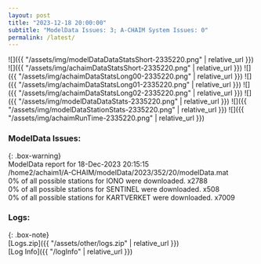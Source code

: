 ```yaml
---
layout: post
title: "2023-12-18 20:00:00"
subtitle: "ModelData Issues: 3; A-CHAIM System Issues: 0"
permalink: /latest/
---
```


![]({{ "/assets/img/modelDataDataStatsShort-2335220.png" | relative_url }})
![]({{ "/assets/img/achaimDataStatsShort-2335220.png" | relative_url }})
![]({{ "/assets/img/achaimDataStatsLong00-2335220.png" | relative_url }})
![]({{ "/assets/img/achaimDataStatsLong01-2335220.png" | relative_url }})
![]({{ "/assets/img/achaimDataStatsLong02-2335220.png" | relative_url }})
![]({{ "/assets/img/modelDataDataStats-2335220.png" | relative_url }})
![]({{ "/assets/img/modelDataStationStats-2335220.png" | relative_url }})
![]({{ "/assets/img/achaimRunTime-2335220.png" | relative_url }})


### ModelData Issues:  
  
{: .box-warning}  
 ModelData report for 18-Dec-2023 20:15:15   
 /home2/achaim1/A-CHAIM/modelData/2023/352/20/modelData.mat   
 0% of all possible stations for IONO were downloaded. x2788   
 0% of all possible stations for SENTINEL were downloaded. x508   
 0% of all possible stations for KARTVERKET were downloaded. x7009   
  


### Logs:  
  
{: .box-note}  
[Logs.zip]({{ "/assets/other/logs.zip" | relative_url }})  
[Log Info]({{ "/logInfo" | relative_url }})  
